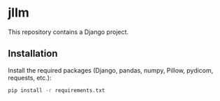 # jllm

This repository contains a Django project.

## Installation

Install the required packages (Django, pandas, numpy, Pillow, pydicom, requests, etc.):

```bash
pip install -r requirements.txt
```
